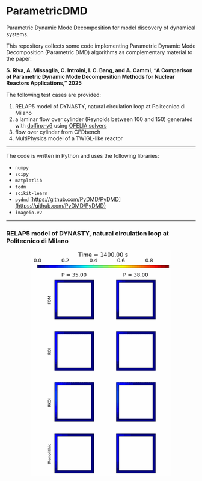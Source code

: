 # ParametricDMD
Parametric Dynamic Mode Decomposition for model discovery of dynamical systems.

This repository collects some code implementing Parametric Dynamic Mode Decomposition (Parametric DMD) algorithms as complementary material to the paper:

**S. Riva, A. Missaglia, C. Introini, I. C. Bang, and A. Cammi, “A Comparison of Parametric Dynamic
Mode Decomposition Methods for Nuclear Reactors Applications,” 2025**

The following test cases are provided:

1. RELAP5 model of DYNASTY, natural circulation loop at Politecnico di Milano
2. a laminar flow over cylinder (Reynolds between 100 and 150) generated with [dolfinx-v6](https://github.com/FEniCS/dolfinx) using [OFELIA solvers](https://github.com/ERMETE-Lab/MP-OFELIA)
3. flow over cylinder from CFDbench
4. MultiPhysics model of a TWIGL-like reactor

---

The code is written in Python and uses the following libraries:

- `numpy`
- `scipy`
- `matplotlib`
- `tqdm`
- `scikit-learn`
- `pydmd` [https://github.com/PyDMD/PyDMD](https://github.com/PyDMD/PyDMD)
- `imageio.v2`


----------------

### RELAP5 model of DYNASTY, natural circulation loop at Politecnico di Milano

<div style="text-align: center;">
<img src="./TestCases/SupportingVideos/dynasty1param_video.gif" alt="Process Animation" height="600">
</div>
